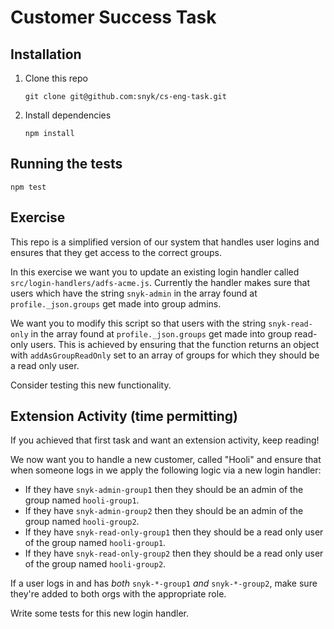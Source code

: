 # Customer Success Task

## Installation

1. Clone this repo
   ```
   git clone git@github.com:snyk/cs-eng-task.git
   ```
2. Install dependencies
   ```
   npm install
   ```

## Running the tests

```
npm test
```

## Exercise

This repo is a simplified version of our system that handles user logins and ensures that they get access to the correct groups.

In this exercise we want you to update an existing login handler called `src/login-handlers/adfs-acme.js`. Currently the handler makes sure that users which have the string `snyk-admin` in the array found at `profile._json.groups` get made into group admins.

We want you to modify this script so that users with the string `snyk-read-only` in the array found at `profile._json.groups` get made into group read-only users. This is achieved by ensuring that the function returns an object with `addAsGroupReadOnly` set to an array of groups for which they should be a read only user.

Consider testing this new functionality.

## Extension Activity (time permitting)

If you achieved that first task and want an extension activity, keep reading!

We now want you to handle a new customer, called "Hooli" and ensure that when someone logs in we apply the following logic via a new login handler:
- If they have `snyk-admin-group1` then they should be an admin of the group named `hooli-group1`.
- If they have `snyk-admin-group2` then they should be an admin of the group named `hooli-group2`.
- If they have `snyk-read-only-group1` then they should be a read only user of the group named `hooli-group1`.
- If they have `snyk-read-only-group2` then they should be a read only user of the group named `hooli-group2`.

If a user logs in and has _both_ `snyk-*-group1` _and_ `snyk-*-group2`, make sure they're added to both orgs with the appropriate role.

Write some tests for this new login handler.
